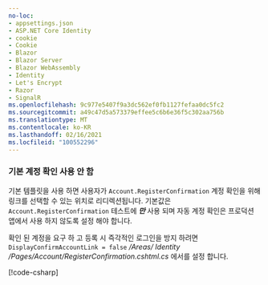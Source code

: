 ```yaml
---
no-loc:
- appsettings.json
- ASP.NET Core Identity
- cookie
- Cookie
- Blazor
- Blazor Server
- Blazor WebAssembly
- Identity
- Let's Encrypt
- Razor
- SignalR
ms.openlocfilehash: 9c977e5407f9a3dc562ef0fb1127fefaa0dc5fc2
ms.sourcegitcommit: a49c47d5a573379effee5c6b6e36f5c302aa756b
ms.translationtype: MT
ms.contentlocale: ko-KR
ms.lasthandoff: 02/16/2021
ms.locfileid: "100552296"
---
```

<a name="ddav"></a>
### <a name="disable-default-account-verification"></a>기본 계정 확인 사용 안 함

기본 템플릿을 사용 하면 사용자가 `Account.RegisterConfirmation` 계정 확인을 위해 링크를 선택할 수 있는 위치로 리디렉션됩니다. 기본값은 `Account.RegisterConfirmation` 테스트에 ***만*** 사용 되며 자동 계정 확인은 프로덕션 앱에서 사용 하지 않도록 설정 해야 합니다.

확인 된 계정을 요구 하 고 등록 시 즉각적인 로그인을 방지 하려면 `DisplayConfirmAccountLink = false` */Areas/ Identity /Pages/Account/RegisterConfirmation.cshtml.cs* 에서를 설정 합니다.

[!code-csharp[](~/security/authentication/identity/sample/WebApp3/Areas/Identity/Pages/Account/RegisterConfirmation.cshtml.cs?name=snippet&highlight=34)]